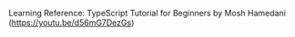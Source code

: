 Learning Reference:
TypeScript Tutorial for Beginners by Mosh Hamedani (https://youtu.be/d56mG7DezGs)